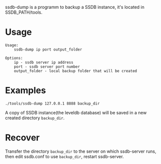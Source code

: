 ssdb-dump is a programm to backup a SSDB instance, it's located in SSDB\_PATH/tools.

# Usage #

```
Usage:
    ssdb-dump ip port output_folder

Options:
    ip - ssdb server ip address
    port - ssdb server port number
    output_folder - local backup folder that will be created
```

# Examples #

```
./tools/ssdb-dump 127.0.0.1 8888 backup_dir
```

A copy of SSDB instance(the leveldb database) will be saved in a new created directory `backup_dir`.

# Recover #

Transfer the directory `backup_dir` to the server on which ssdb-server runs, then edit ssdb.conf to use `backup_dir`, restart ssdb-server.
